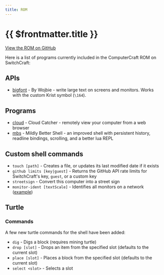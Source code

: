 ```yaml
---
title: ROM
---
```


# {{ $frontmatter.title }}

[View the ROM on GitHub](https://github.com/SwitchCraftCC/sc3-rom)

Here is a list of programs currently included in the ComputerCraft ROM on SwitchCraft:

## APIs
* [bigfont](https://pastebin.com/3LfWxRWh) - By Wojbie - write large text on screens and monitors. Works with the custom Krist symbol (`\164`).

## Programs
* [cloud](https://cloud-catcher.squiddev.cc/) - Cloud Catcher - remotely view your computer from a web browser
* [mbs](https://github.com/SquidDev-CC/mbs#features) - Mildly Better Shell - an improved shell with persistent history, readline bindings, scrolling, and a better lua REPL

## Custom shell commands
* `touch [path]` - Creates a file, or updates its last modified date if it exists
* `github limits [key|guest]` - Returns the GitHub API rate limits for SwitchCraft's key, `guest`, or a custom key
* `streetsign` - Convert this computer into a street sign
* `monitor-ident [textScale]` - Identifies all monitors on a network ([example](https://lemmmy.s-ul.eu/Ag1ZPeKd))

## Turtle
### Commands
A few new turtle commands for the shell have been added:

* `dig` - Digs a block (requires mining turtle)
* `drop [slot]` - Drops an item from the specified slot (defaults to the current slot)
* `place [slot]` - Places a block from the specified slot (defaults to the current slot)
* `select <slot>` - Selects a slot






